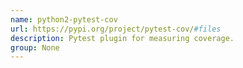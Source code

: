 ```yaml
---
name: python2-pytest-cov
url: https://pypi.org/project/pytest-cov/#files
description: Pytest plugin for measuring coverage.
group: None
---
```

